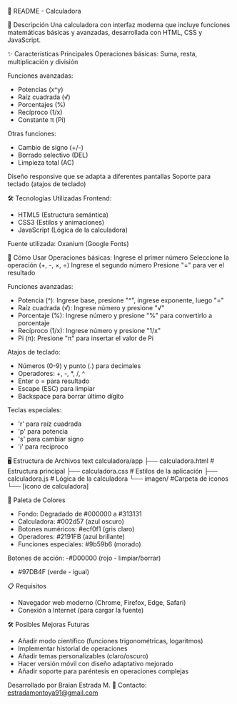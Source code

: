 📝 README - Calculadora

📌 Descripción
Una calculadora con interfaz moderna que incluye funciones matemáticas básicas y avanzadas, desarrollada con HTML, CSS y JavaScript.

✨ Características Principales
Operaciones básicas: Suma, resta, multiplicación y división

Funciones avanzadas:
- Potencias (x^y)
- Raíz cuadrada (√)
- Porcentajes (%)
- Recíproco (1/x)
- Constante π (Pi)

Otras funciones:
- Cambio de signo (+/-)
- Borrado selectivo (DEL)
- Limpieza total (AC)

Diseño responsive que se adapta a diferentes pantallas
Soporte para teclado (atajos de teclado)

🛠️ Tecnologías Utilizadas
Frontend:

- HTML5 (Estructura semántica)
- CSS3 (Estilos y animaciones)
- JavaScript (Lógica de la calculadora)

Fuente utilizada: Oxanium (Google Fonts)

🚀 Cómo Usar
Operaciones básicas:
Ingrese el primer número
Seleccione la operación (+, -, ×, ÷)
Ingrese el segundo número
Presione "=" para ver el resultado

Funciones avanzadas:
- Potencia (^): Ingrese base, presione "^", ingrese exponente, luego "="
- Raíz cuadrada (√): Ingrese número y presione "√"
- Porcentaje (%): Ingrese número y presione "%" para convertirlo a porcentaje
- Recíproco (1/x): Ingrese número y presione "1/x"
- Pi (π): Presione "π" para insertar el valor de Pi

Atajos de teclado:
- Números (0-9) y punto (.) para decimales
- Operadores: +, -, *, /, ^
- Enter o = para resultado
- Escape (ESC) para limpiar
- Backspace para borrar último dígito

Teclas especiales:
- 'r' para raíz cuadrada
- 'p' para potencia
- 's' para cambiar signo
- 'i' para recíproco

🖥️ Estructura de Archivos
text
calculadora/app
├── calculadora.html             # Estructura principal
├── calculadora.css              # Estilos de la aplicación
├── calculadora.js               # Lógica de la calculadora
└── imagen/                      #Carpeta de iconos
    └── [icono de calculadora]

🎨 Paleta de Colores
- Fondo: Degradado de #000000 a #313131
- Calculadora: #002d57 (azul oscuro)
- Botones numéricos: #ecf0f1 (gris claro)
- Operadores: #2191FB (azul brillante)
- Funciones especiales: #9b59b6 (morado)

Botones de acción:
-#D00000 (rojo - limpiar/borrar)
- #97DB4F (verde - igual)

📋 Requisitos
- Navegador web moderno (Chrome, Firefox, Edge, Safari)
- Conexión a Internet (para cargar la fuente)

🛠️ Posibles Mejoras Futuras
- Añadir modo científico (funciones trigonométricas, logaritmos)
- Implementar historial de operaciones
- Añadir temas personalizables (claro/oscuro)
- Hacer versión móvil con diseño adaptativo mejorado
- Añadir soporte para paréntesis en operaciones complejas

Desarrollado por Braian Estrada M.
📧 Contacto: estradamontoya91@gmail.com
